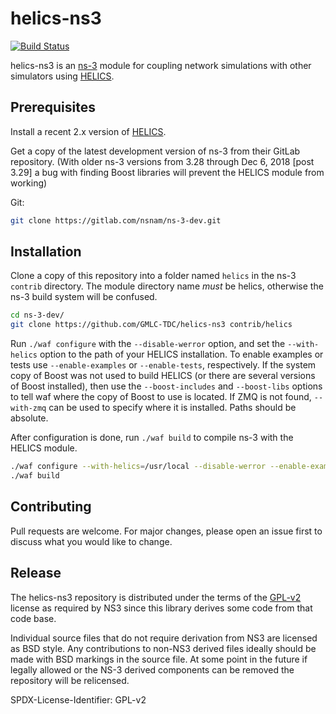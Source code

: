 # helics-ns3

[![Build Status](https://dev.azure.com/HELICS-test/helics-ns3/_apis/build/status/GMLC-TDC.helics-ns3?branchName=master)](https://dev.azure.com/HELICS-test/helics-ns3/_build/latest?definitionId=1?branchName=master)

helics-ns3 is an [ns-3](https://www.nsnam.org/) module for coupling network simulations with other simulators using [HELICS](https://www.helics.org/).

## Prerequisites

Install a recent 2.x version of [HELICS](https://github.com/GMLC-TDC/HELICS-src).

Get a copy of the latest development version of ns-3 from their GitLab repository. (With older ns-3 versions from 3.28 through Dec 6, 2018 [post 3.29] a bug with finding Boost libraries will prevent the HELICS module from working)

Git:
```bash
git clone https://gitlab.com/nsnam/ns-3-dev.git
```

## Installation

Clone a copy of this repository into a folder named `helics` in the ns-3 `contrib` directory. The module directory name *must* be helics, otherwise the ns-3 build system will be confused.

```bash
cd ns-3-dev/
git clone https://github.com/GMLC-TDC/helics-ns3 contrib/helics
```

Run `./waf configure` with the `--disable-werror` option, and set the `--with-helics` option to the path of your HELICS installation. To enable examples or tests use `--enable-examples` or `--enable-tests`, respectively. If the system copy of Boost was not used to build HELICS (or there are several versions of Boost installed), then use the `--boost-includes` and `--boost-libs` options to tell waf where the copy of Boost to use is located. If ZMQ is not found, `--with-zmq` can be used to specify where it is installed. Paths should be absolute.

After configuration is done, run `./waf build` to compile ns-3 with the HELICS module.

```bash
./waf configure --with-helics=/usr/local --disable-werror --enable-examples --enable-tests
./waf build
```

## Contributing
Pull requests are welcome. For major changes, please open an issue first to discuss what you would like to change.

## Release
The helics-ns3 repository is distributed under the terms of the [GPL-v2](LICENSE) license as required by NS3 since this library derives some code from that code base.

Individual source files that do not require derivation from NS3 are licensed as BSD style.  Any contributions to non-NS3 derived files ideally should be made with BSD markings in the source file.
At some point in the future if legally allowed or the NS-3 derived components can be removed the repository will be relicensed.  

SPDX-License-Identifier: GPL-v2
